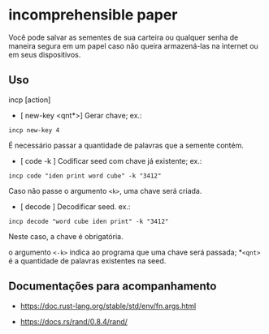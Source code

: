# incomprehensible paper

Você pode salvar as sementes de sua carteira ou qualquer senha de maneira segura em um papel  caso não queira armazená-las na internet ou em seus dispositivos.

## Uso

incp [action]


- [ new-key <qnt*>] Gerar chave; ex.:
```
incp new-key 4
```
É necessário passar a quantidade de palavras que a semente contém.
- [ code <seed> -k <key>] Codificar seed com chave já existente; ex.:

```
incp code "iden print word cube" -k "3412"
```
Caso não passe o argumento `<k>`, uma chave será criada.

- [ decode ] Decodificar seed. ex.:

```
incp decode "word cube iden print" -k "3412"
```
Neste caso, a chave é obrigatória.


o argumento `<-k>` indica ao programa que uma chave será passada; *`<qnt>` é a quantidade de palavras existentes na seed.

## Documentações para acompanhamento

* https://doc.rust-lang.org/stable/std/env/fn.args.html

* https://docs.rs/rand/0.8.4/rand/